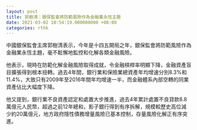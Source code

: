 ```yaml
---
layout: post
title: 郭樹清：銀保監會將防範風險作為金融業永恆主題
date: 2021-03-02 10:54:19.000000000 +08:00
categories: rthk
---
```


中國銀保監會主席郭樹清表示，今年是十四五開局之年，銀保監會將防範風險作為金融業永恆主題，毫不鬆懈地監控和化解各類金融風險。

他表示，現時在防範化解金融風險取得成就，令金融槓桿率明顯下降，金融資產盲目擴張得到根本扭轉。過去4年間，銀行業和保險業總資產年均增速分別8.3%和11.4%，大致只有2009年至2016年間年均增速一半，而金融體系內部空轉的同業資產佔比大幅度下降。

他又提到，銀行業不良資產認定和處置大步推進，過去4年累計處置不良貸款8.8萬億元人民幣，超過之前12年總和，影子銀行得到有序拆解，規模較歷史高位減少約20萬億元，地方政府隱性債務增量風險已基本控制，存量風險化解正有序突進。
